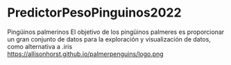 # PredictorPesoPinguinos2022

Pingüinos palmerinos
El objetivo de los pingüinos palmeres es proporcionar un gran conjunto de datos para la exploración y visualización de datos, como alternativa a .iris
https://allisonhorst.github.io/palmerpenguins/logo.png

